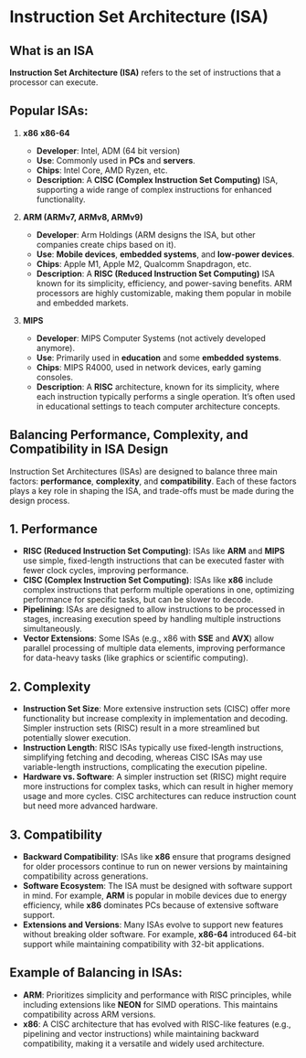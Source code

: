 # Instruction Set Architecture (ISA)

## What is an ISA

**Instruction Set Architecture (ISA)** refers to the set of instructions that a processor can execute.

## Popular ISAs:

1. **x86** **x86-64**
   - **Developer**: Intel, ADM (64 bit version)
   - **Use**: Commonly used in **PCs** and **servers**.
   - **Chips**: Intel Core, AMD Ryzen, etc.
   - **Description**: A **CISC (Complex Instruction Set Computing)** ISA, supporting a wide range of complex instructions for enhanced functionality.

2. **ARM (ARMv7, ARMv8, ARMv9)**
   - **Developer**: Arm Holdings (ARM designs the ISA, but other companies create chips based on it).
   - **Use**: **Mobile devices**, **embedded systems**, and **low-power devices**.
   - **Chips**: Apple M1, Apple M2, Qualcomm Snapdragon, etc.
   - **Description**: A **RISC (Reduced Instruction Set Computing)** ISA known for its simplicity, efficiency, and power-saving benefits. ARM processors are highly customizable, making them popular in mobile and embedded markets.

3. **MIPS**
   - **Developer**: MIPS Computer Systems (not actively developed anymore).
   - **Use**: Primarily used in **education** and some **embedded systems**.
   - **Chips**: MIPS R4000, used in network devices, early gaming consoles.
   - **Description**: A **RISC** architecture, known for its simplicity, where each instruction typically performs a single operation. It’s often used in educational settings to teach computer architecture concepts.

## Balancing Performance, Complexity, and Compatibility in ISA Design

Instruction Set Architectures (ISAs) are designed to balance three main factors: **performance**, **complexity**, and **compatibility**. Each of these factors plays a key role in shaping the ISA, and trade-offs must be made during the design process.

## 1. Performance
- **RISC (Reduced Instruction Set Computing)**: ISAs like **ARM** and **MIPS** use simple, fixed-length instructions that can be executed faster with fewer clock cycles, improving performance.
- **CISC (Complex Instruction Set Computing)**: ISAs like **x86** include complex instructions that perform multiple operations in one, optimizing performance for specific tasks, but can be slower to decode.
- **Pipelining**: ISAs are designed to allow instructions to be processed in stages, increasing execution speed by handling multiple instructions simultaneously.
- **Vector Extensions**: Some ISAs (e.g., x86 with **SSE** and **AVX**) allow parallel processing of multiple data elements, improving performance for data-heavy tasks (like graphics or scientific computing).

## 2. Complexity
- **Instruction Set Size**: More extensive instruction sets (CISC) offer more functionality but increase complexity in implementation and decoding. Simpler instruction sets (RISC) result in a more streamlined but potentially slower execution.
- **Instruction Length**: RISC ISAs typically use fixed-length instructions, simplifying fetching and decoding, whereas CISC ISAs may use variable-length instructions, complicating the execution pipeline.
- **Hardware vs. Software**: A simpler instruction set (RISC) might require more instructions for complex tasks, which can result in higher memory usage and more cycles. CISC architectures can reduce instruction count but need more advanced hardware.

## 3. Compatibility
- **Backward Compatibility**: ISAs like **x86** ensure that programs designed for older processors continue to run on newer versions by maintaining compatibility across generations.
- **Software Ecosystem**: The ISA must be designed with software support in mind. For example, **ARM** is popular in mobile devices due to energy efficiency, while **x86** dominates PCs because of extensive software support.
- **Extensions and Versions**: Many ISAs evolve to support new features without breaking older software. For example, **x86-64** introduced 64-bit support while maintaining compatibility with 32-bit applications.

## Example of Balancing in ISAs:
- **ARM**: Prioritizes simplicity and performance with RISC principles, while including extensions like **NEON** for SIMD operations. This maintains compatibility across ARM versions.
- **x86**: A CISC architecture that has evolved with RISC-like features (e.g., pipelining and vector instructions) while maintaining backward compatibility, making it a versatile and widely used architecture.
